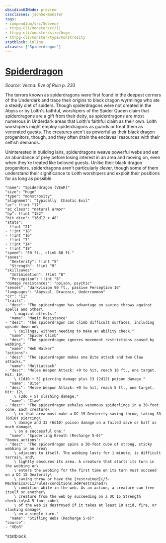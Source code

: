 ```yaml
---
obsidianUIMode: preview
cssclasses: json5e-monster
tags:
- compendium/src/5e/veor
- ttrpg-cli/monster/cr/11
- ttrpg-cli/monster/size/huge
- ttrpg-cli/monster/type/monstrosity
statblock: inline
aliases: ["Spiderdragon"]
---
```

# [Spiderdragon](3-Mechanics\CLI\bestiary\monstrosity/spiderdragon-veor.md)
*Source: Vecna: Eve of Ruin p. 233*  

The terrors known as spiderdragons were first found in the deepest corners of the Underdark and trace their origins to black dragon wyrmlings who ate a steady diet of spiders. Though spiderdragons were not created in the Abyss or by Lolth's faithful, worshipers of the Spider Queen claim that spiderdragons are a gift from their deity, as spiderdragons are most numerous in Underdark areas that Lolth's faithful claim as their own. Lolth worshipers might employ spiderdragons as guards or treat them as venerated guests. The creatures aren't as powerful as their black dragon progenitors, though, and they often drain the enclaves' resources with their selfish demands.

Uninterested in building lairs, spiderdragons weave powerful webs and eat an abundance of prey before losing interest in an area and moving on, even when they're treated like beloved guests. Unlike their black dragon progenitors, spiderdragons aren't particularly clever, though some of them understand their significance to Lolth worshipers and exploit their positions for as long as possible.

```statblock
"name": "Spiderdragon (VEoR)"
"size": "Huge"
"type": "monstrosity"
"alignment": "typically  Chaotic Evil"
"ac": !!int "17"
"ac_class": "natural armor"
"hp": !!int "152"
"hit_dice": "16d12 + 48"
"stats":
- !!int "21"
- !!int "18"
- !!int "16"
- !!int "7"
- !!int "14"
- !!int "18"
"speed": "50 ft., climb 60 ft."
"saves":
  "Dexterity": !!int "8"
  "Strength": !!int "9"
"skillsaves":
  "Intimidation": !!int "8"
  "Perception": !!int "6"
"damage_resistances": "poison, psychic"
"senses": "darkvision 90 ft., passive Perception 16"
"languages": "Abyssal, Draconic, Undercommon"
"cr": "11"
"traits":
- "desc": "The spiderdragon has advantage on saving throws against spells and other\
    \ magical effects."
  "name": "Magic Resistance"
- "desc": "The spiderdragon can climb difficult surfaces, including upside down on\
    \ ceilings, without needing to make an ability check."
  "name": "Spider Climb"
- "desc": "The spiderdragon ignores movement restrictions caused by webbing."
  "name": "Web Walker"
"actions":
- "desc": "The spiderdragon makes one Bite attack and two Claw attacks."
  "name": "Multiattack"
- "desc": "Melee Weapon Attack: +9 to hit, reach 10 ft., one target. Hit: 10\
    \ (1d10 + 5) piercing damage plus 13 (2d12) poison damage."
  "name": "Bite"
- "desc": "Melee Weapon Attack: +9 to hit, reach 5 ft., one target. Hit: 12\
    \ (2d6 + 5) slashing damage."
  "name": "Claw"
- "desc": "The spiderdragon exhales venomous spiderlings in a 30-foot cone. Each creature\
    \ in that area must make a DC 15 Dexterity saving throw, taking 33 (6d10) piercing\
    \ damage and 33 (6d10) poison damage on a failed save or half as much damage\
    \ on a successful one."
  "name": "Spiderling Breath (Recharge 5-6)"
"bonus_actions":
- "desc": "The spiderdragon spins a 30-foot cube of strong, sticky webbing in an area\
    \ adjacent to itself. The webbing lasts for 1 minute, is difficult terrain, and\
    \ lightly obscures its area. A creature that starts its turn in the webbing or\
    \ enters the webbing for the first time on its turn must succeed on a DC 15 Dexterity\
    \ saving throw or have the [restrained](/3-Mechanics/CLI/rules/conditions.md#restrained)\
    \ condition while in the web. As an action, a creature can free itself or another\
    \ creature from the web by succeeding on a DC 15 Strength check.\n\nA 5-foot cube\
    \ of the web is destroyed if it takes at least 10 acid, fire, or slashing damage\
    \ on a single turn."
  "name": "Stifling Webs (Recharge 5-6)"
"source":
- "VEoR"
```
^statblock